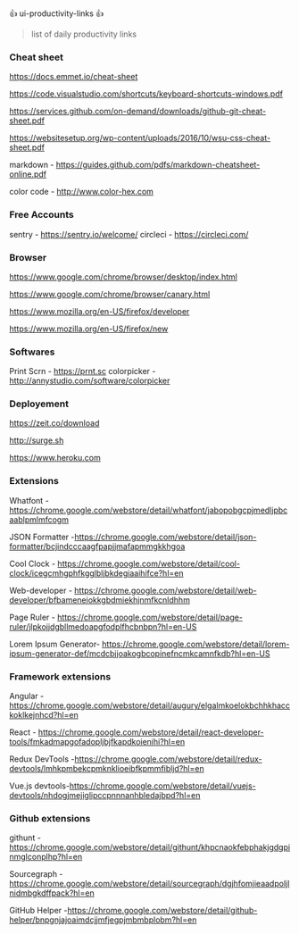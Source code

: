 :+1: ui-productivity-links :+1:

> list of daily productivity links

### Cheat sheet

https://docs.emmet.io/cheat-sheet

https://code.visualstudio.com/shortcuts/keyboard-shortcuts-windows.pdf

https://services.github.com/on-demand/downloads/github-git-cheat-sheet.pdf

https://websitesetup.org/wp-content/uploads/2016/10/wsu-css-cheat-sheet.pdf

markdown - https://guides.github.com/pdfs/markdown-cheatsheet-online.pdf

color code - http://www.color-hex.com

### Free Accounts
sentry -   https://sentry.io/welcome/
circleci - https://circleci.com/


### Browser

https://www.google.com/chrome/browser/desktop/index.html

https://www.google.com/chrome/browser/canary.html

https://www.mozilla.org/en-US/firefox/developer

https://www.mozilla.org/en-US/firefox/new

### Softwares

Print Scrn -  https://prnt.sc
colorpicker - http://annystudio.com/software/colorpicker

### Deployement

https://zeit.co/download

http://surge.sh

https://www.heroku.com

### Extensions

Whatfont -https://chrome.google.com/webstore/detail/whatfont/jabopobgcpjmedljpbcaablpmlmfcogm

JSON Formatter -https://chrome.google.com/webstore/detail/json-formatter/bcjindcccaagfpapjjmafapmmgkkhgoa

Cool Clock - https://chrome.google.com/webstore/detail/cool-clock/icegcmhgphfkgglbljbkdegiaaihifce?hl=en

Web-developer - https://chrome.google.com/webstore/detail/web-developer/bfbameneiokkgbdmiekhjnmfkcnldhhm

Page Ruler - https://chrome.google.com/webstore/detail/page-ruler/jlpkojjdgbllmedoapgfodplfhcbnbpn?hl=en-US

Lorem Ipsum Generator- https://chrome.google.com/webstore/detail/lorem-ipsum-generator-def/mcdcbjjoakogbcopinefncmkcamnfkdb?hl=en-US

### Framework extensions

Angular -	https://chrome.google.com/webstore/detail/augury/elgalmkoelokbchhkhacckoklkejnhcd?hl=en

React - https://chrome.google.com/webstore/detail/react-developer-tools/fmkadmapgofadopljbjfkapdkoienihi?hl=en

Redux DevTools -https://chrome.google.com/webstore/detail/redux-devtools/lmhkpmbekcpmknklioeibfkpmmfibljd?hl=en

Vue.js devtools-https://chrome.google.com/webstore/detail/vuejs-devtools/nhdogjmejiglipccpnnnanhbledajbpd?hl=en

### Github extensions

githunt - https://chrome.google.com/webstore/detail/githunt/khpcnaokfebphakjgdgpinmglconplhp?hl=en

Sourcegraph - https://chrome.google.com/webstore/detail/sourcegraph/dgjhfomjieaadpoljlnidmbgkdffpack?hl=en

GitHub Helper -https://chrome.google.com/webstore/detail/github-helper/bnpgnjajoaimdcjjmfjegpjmbmbplobm?hl=en


